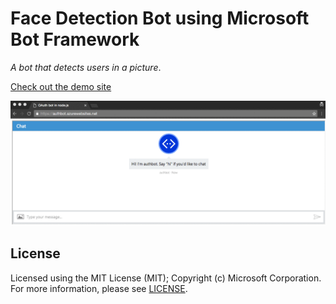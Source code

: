 # Face Detection Bot using Microsoft Bot Framework

_A bot that detects users in a picture_.

[Check out the demo site](https://facedtectbot.azurewebsites.net/)

![facedetect Bot Demo](botdemo.gif)

## License
Licensed using the MIT License (MIT); Copyright (c) Microsoft Corporation. For more information, please see [LICENSE](LICENSE).

